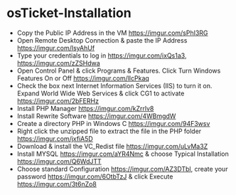 # osTicket-Installation
- Copy the Public IP Address in the VM https://imgur.com/sPhI3RG
- Open Remote Desktop Connection & paste the IP Address https://imgur.com/IsyAhUf
- Type your credentials to log in https://imgur.com/ixQs1a3, https://imgur.com/zZSHdwa
- Open Control Panel & click Programs & Features. Click Turn Windows Features On or Off https://imgur.com/lIcPkaq
- Check the box next Internet Information Services (IIS) to turn it on. Expand World Wide Web Services & click CG1 to activate https://imgur.com/2bFERHz
- Install PHP Manager https://imgur.com/kZrrlv8
- Install Rewrite Software https://imgur.com/4WBmgdW
- Create a directory PHP in Windows C https://imgur.com/94F3wsv
- Right click the unzipped file to extract the file in the PHP folder https://imgur.com/jxfiA5D
- Download & install the VC_Redist file https://imgur.com/uLvMa3Z
- Install MYSQL https://imgur.com/aYR4Nmc & choose Typical Installation https://imgur.com/Q6WdJTT
- Choose standard Configuration https://imgur.com/AZ3DTbl, create your password https://imgur.com/6OtbTzJ & click Execute https://imgur.com/3t6nZo8
